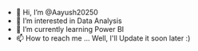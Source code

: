 - 👋 Hi, I’m @Aayush20250
- 👀 I’m interested in Data Analysis
- 🌱 I’m currently learning Power BI
- 📫 How to reach me ... Well, I'll Update it soon later :)
<!---
Aayush20250/Aayush20250 is a ✨ special ✨ repository because its `README.md` (this file) appears on your GitHub profile.
You can click the Preview link to take a look at your changes.
--->
